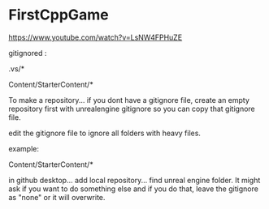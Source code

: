 # FirstCppGame
 
https://www.youtube.com/watch?v=LsNW4FPHuZE


gitignored :

.vs/*

Content/StarterContent/*


To make a repository... if you dont have a gitignore file, create an empty repository first with unrealengine gitignore so you can copy that gitignore file.

edit the gitignore file to ignore all folders with heavy files.

example:

Content/StarterContent/*

in github desktop... add local repository... find unreal engine folder. It might ask if you want to do something else and if you do that, leave the gitignore as "none" or it will overwrite.

